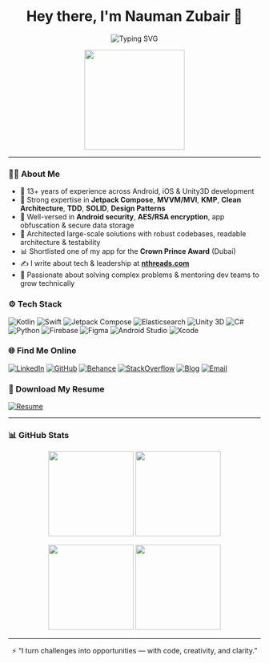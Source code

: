 <h1 align="center">Hey there, I'm Nauman Zubair 👋</h1>
<p align="center">
  <img src="https://readme-typing-svg.demolab.com?font=Fira+Code&pause=1000&center=true&width=435&lines=🚀+Mobile+App+Architect+%7C+Tech+Leader;🎮+Unity+3D+Games+Developer+%7C+iOS%2FAndroid+Specialist;🔍+Elasticsearch+Evangelist+%7C+R%26D+Champion;Let's+build+efficient+%26+scalable+apps+together!" alt="Typing SVG" />
</p>

<p align="center">
  <img src="https://media.giphy.com/media/qgQUggAC3Pfv687qPC/giphy.gif" width="200" />
</p>

---

### 👨‍💻 About Me

- 📱 13+ years of experience across Android, iOS & Unity3D development
- 🧠 Strong expertise in **Jetpack Compose**, **MVVM/MVI**, **KMP**, **Clean Architecture**, **TDD**, **SOLID**, **Design Patterns**
- 🔐 Well-versed in **Android security**, **AES/RSA encryption**, app obfuscation & secure data storage
- 🧰 Architected large-scale solutions with robust codebases, readable architecture & testability
- 📊 Shortlisted one of my app for the **Crown Prince Award** (Dubai)
- ✍️ I write about tech & leadership at [**nthreads.com**](https://nthreads.com)
- 🧩 Passionate about solving complex problems & mentoring dev teams to grow technically

### ⚙️ Tech Stack

![Kotlin](https://img.shields.io/badge/Kotlin-Expert-7F52FF?style=for-the-badge&logo=kotlin&logoColor=white)
![Swift](https://img.shields.io/badge/Swift-iOS-FA7343?style=for-the-badge&logo=swift&logoColor=white)
![Jetpack Compose](https://img.shields.io/badge/Jetpack%20Compose-UI-4285F4?style=for-the-badge&logo=android&logoColor=white)
![Elasticsearch](https://img.shields.io/badge/Elasticsearch-Search-005571?style=for-the-badge&logo=elasticsearch&logoColor=white)
![Unity 3D](https://img.shields.io/badge/Unity3D-Games-000000?style=for-the-badge&logo=unity&logoColor=white)
![C#](https://img.shields.io/badge/C%23-Game%20Dev-239120?style=for-the-badge&logo=c-sharp&logoColor=white)
![Python](https://img.shields.io/badge/Python-Automation-3776AB?style=for-the-badge&logo=python&logoColor=white)
![Firebase](https://img.shields.io/badge/Firebase-Backend-FFCA28?style=for-the-badge&logo=firebase&logoColor=black)
![Figma](https://img.shields.io/badge/Figma-UI%2FUX-F24E1E?style=for-the-badge&logo=figma&logoColor=white)
![Android Studio](https://img.shields.io/badge/Android%20Studio-IDE-3DDC84?style=for-the-badge&logo=android-studio&logoColor=white)
![Xcode](https://img.shields.io/badge/Xcode-Apple%20IDE-147EFB?style=for-the-badge&logo=xcode&logoColor=white)


### 🌐 Find Me Online

[![LinkedIn](https://img.shields.io/badge/LinkedIn-Connect-blue?style=for-the-badge&logo=linkedin&logoColor=white)](https://linkedin.com/in/naumanzubair)
[![GitHub](https://img.shields.io/badge/GitHub-nthreads-black?style=for-the-badge&logo=github&logoColor=white)](https://github.com/nthreads)
[![Behance](https://img.shields.io/badge/Behance-Portfolio-1769ff?style=for-the-badge&logo=behance&logoColor=white)](https://www.behance.net/naumanzubair)
[![StackOverflow](https://img.shields.io/badge/StackOverflow-Profile-FE7A16?style=for-the-badge&logo=stack-overflow&logoColor=white)](https://stackoverflow.com/users/1074986/nauman-zubair)
[![Blog](https://img.shields.io/badge/Blog-nthreads.com-blueviolet?style=for-the-badge&logo=google-chrome&logoColor=white)](https://nthreads.com)
[![Email](https://img.shields.io/badge/Email-nauman.zubair@gmail.com-D14836?style=for-the-badge&logo=gmail&logoColor=white)](mailto:nauman.zubair@gmail.com)


### 📄 Download My Resume

[![Resume](https://img.shields.io/badge/Download%20Resume-PDF-blue?style=for-the-badge&logo=adobeacrobatreader&logoColor=white)](./Nauman_Zubair_Resume.pdf?dl=1)

---


### 📊 GitHub Stats

<!-- Dark Mode -->
<p align="center" id="gh-dark-mode-only">
  <img src="https://github-readme-stats.vercel.app/api?username=nthreads&show_icons=true&count_private=true&theme=tokyonight" height="170px"/>
  <img src="https://github-readme-streak-stats.herokuapp.com/?user=nthreads&theme=tokyonight" height="170px"/>
</p>

<!-- Light Mode -->
<p align="center" id="gh-light-mode-only">
  <img src="https://github-readme-stats.vercel.app/api?username=nthreads&show_icons=true&count_private=true" height="170px"/>
  <img src="https://github-readme-streak-stats.herokuapp.com/?user=nthreads" height="170px"/>
</p>

---

<p align="center">
  ⚡ “I turn challenges into opportunities — with code, creativity, and clarity.”
</p>
